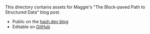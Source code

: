 This directory contains assets for Maggie's "The Block-paved Path to Structured Data" blog post.

- Public on the [hash.dev blog](https://hash.dev/blog/block-paved-path)
- Editable on [GitHub](https://github.com/hashintel/hash/blob/main/sites/hashdev/src/_pages/blog/7_block-paved-path.mdx)
